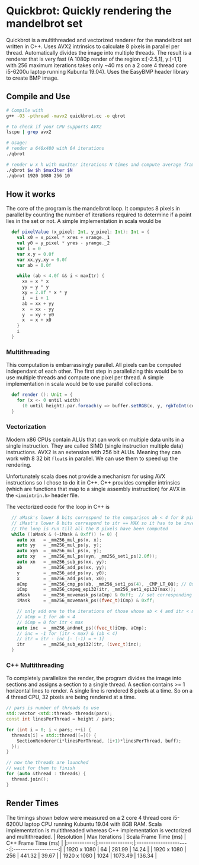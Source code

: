 # Quickbrot: Quickly rendering the mandelbrot set

Quickbrot is a multithreaded and vectorized renderer for the mandelbrot set written in C++. Uses AVX2 intrinsics to calculate 8 pixels in parallel per thread. Automatically divides the image into multiple threads. The result is a renderer that is very fast (A 1080p render of the region x:[-2.5,1], y:[-1,1] with 256 maximum iterations takes only ~40 ms on a 2 core 4 thread core i5-6200u laptop running Kubuntu 19.04). Uses the EasyBMP header library to create BMP image.
## Compile and Use
```bash
# Compile with 
g++ -O3 -pthread -mavx2 quickbrot.cc -o qbrot

# to check if your CPU supports AVX2
lscpu | grep avx2

# Usage:
# render a 640x480 with 64 iterations
./qbrot  

# render w x h with maxIter iterations N times and compute average frame time 
./qbrot $w $h $maxIter $N
./qbrot 1920 1080 256 10
```

## How it works
The core of the program is the mandelbrot loop. It computes 8 pixels in parallel by counting the number of iterations required to determine if a point lies in the set or not. A simple implementation in scala would be 

```scala
  def pixelValue (x_pixel: Int, y_pixel: Int): Int = {
    val x0 = x_pixel * xres + xrange._1
    val y0 = y_pixel * yres - yrange._2
    var i = 0
    var x,y = 0.0f
    var xx,yy,xy = 0.0f
    var ab = 0.0f

    while (ab < 4.0f && i < maxItr) {
      xx = x * x
      yy = y * y
      xy = 2.0f * x * y
      i  = i + 1
      ab = xx + yy
      x  = xx - yy
      y  = xy + y0
      x  = x + x0
    }
    i
  }
  ```
  ### Multithreading
  This computation is embarrassingly parallel. All pixels can be computed independant of each other. The first step in parallelizing this would be to use multiple threads and compute one pixel per thread. A simple implementation in scala would be to use parallel collections.

  ```scala 
    def render (): Unit = {
      for (x <- 0 until width)
        (0 until height).par.foreach(y => buffer.setRGB(x, y, rgbToInt(core.pixelColor(x, y))))
    }
  ```
  ### Vectorization
  Modern x86 CPUs contain ALUs that can work on multiple data units in a single instruction. They are called SIMD (single instruction multiple data) instructions. AVX2 is an extension with 256 bit ALUs. Meaning they can work with 8 32 bit `float`s  in parallel. We can use them to speed up the rendering. 
  
  Unfortunately scala does not provide a mechanism for using AVX instructions so I chose to do it in C++. C++ provides compiler intrinsics (which are functions that map to a single assembly instruction) for AVX in the `<immintrin.h>` header file.

  The vectorized code for the loop in C++ is 
  ```C++
    // aMask's lower 8 bits correspond to the comparison ab < 4 for 8 pixels
    // iMast's lower 8 bits correspond to itr == MAX so it has to be inverted
    // the loop is run till all the 8 pixels have been computed
    while ((aMask & (~iMask & 0xff)) != 0) {
      auto xx   = _mm256_mul_ps(x, x);
      auto yy   = _mm256_mul_ps(y, y);
      auto xyn  = _mm256_mul_ps(x, y);
      auto xy   = _mm256_mul_ps(xyn, _mm256_set1_ps(2.0f));
      auto xn   = _mm256_sub_ps(xx, yy);
      ab        = _mm256_add_ps(xx, yy);
      y         = _mm256_add_ps(xy, y0);
      x         = _mm256_add_ps(xn, x0);
      aCmp      = _mm256_cmp_ps(ab, _mm256_set1_ps(4), _CMP_LT_OQ); // 0xffffffff for true 0 for false
      iCmp      = _mm256_cmpeq_epi32(itr, _mm256_set1_epi32(max));
      aMask     = _mm256_movemask_ps(aCmp) & 0xff;  // set corresponding bit in aMask if MSB is set
      iMask     = _mm256_movemask_ps((fvec_t)iCmp) & 0xff;

      // only add one to the iterations of those whose ab < 4 and itr < max
      // aCmp = 1 for ab < 4
      // iCmp = 0 for itr < max
      auto inc  = _mm256_andnot_ps((fvec_t)iCmp, aCmp);
      // inc = -1 for (itr < max) & (ab < 4)
      // itr = itr - inc [- (-1) = + 1]
      itr       = _mm256_sub_epi32(itr, (ivec_t)inc);
    }
  ```
  ### C++ Multithreading
  To completely parallelize the render, the program divides the image into sections and assigns a section to a single thread. A section contains >= 1 horizontal lines to render. A single line is rendered 8 pixels at a time. So on a 4 thread CPU, 32 pixels are being rendered at a time. 
  ```C++
  // pars is number of threads to use
  std::vector <std::thread> threads(pars);
  const int linesPerThread = height / pars;

  for (int i = 0; i < pars; ++i) {
    threads[i] = std::thread([=]() {
      SectionRenderer(i*linesPerThread, (i+1)*linesPerThread, buff);
    });
  }

  // now the threads are launched
  // wait for them to finish
  for (auto &thread : threads) {
    thread.join();
  }
  ```

  ## Render Times
  The timings shown below were measured on a 2 core 4 thread core i5-6200U laptop CPU running Kubuntu 19.04 with 8GB RAM. Scala implementation is multithreaded whereas C++ implementation is vectorized and multithreaded. 
  |  Resolution | Max Iterations | Scala Frame Time  (ms) | C++ Frame Time (ms) |
|:-----------:|:--------------:|:----------------------:|:-------------------:|
| 1920 x 1080 |       64       |         281.99         |        14.24        |
| 1920 x 1080 |       256      |         441.32         |        39.67        |
| 1920 x 1080 |      1024      |         1073.49        |        136.34       |
